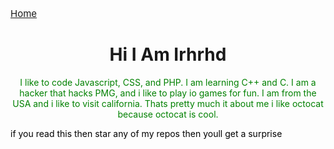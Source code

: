 <html>
<body> 
  
  <p style="font-size:15px;"><a href="https://irhrhd.github.io/Irhrhds-Website/">Home</a>
  <center><h1>Hi I Am Irhrhd</h1></center>
  <center><p style="color:green">I like to code Javascript, CSS, and PHP. I am learning C++ and C. I am a hacker that hacks PMG, and i like to play io games for fun. I am from the USA and i like to visit california. Thats pretty much it about me i like octocat because octocat is cool.</p></center>
  
  
  
  
  
  
  
  
  
  
  
  <p style="color:black">if you read this then star any of my repos then youll get a surprise</p>
  
